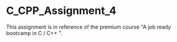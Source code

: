 # C_CPP_Assignment_4
This assignment is in reference of the premium course "A job ready bootcamp in C / C++ ".
